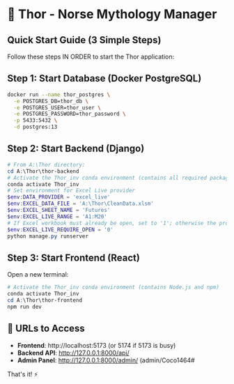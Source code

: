 # 🔨 Thor - Norse Mythology Manager

## Quick Start Guide (3 Simple Steps)

Follow these steps IN ORDER to start the Thor application:

## Step 1: Start Database (Docker PostgreSQL)
```bash
docker run --name thor_postgres \
  -e POSTGRES_DB=thor_db \
  -e POSTGRES_USER=thor_user \
  -e POSTGRES_PASSWORD=thor_password \
  -p 5433:5432 \
  -d postgres:13
```

## Step 2: Start Backend (Django)
```powershell
# From A:\Thor directory:
cd A:\Thor\thor-backend
# Activate the Thor_inv conda environment (contains all required packages)
conda activate Thor_inv
# Set environment for Excel Live provider
$env:DATA_PROVIDER = 'excel_live'
$env:EXCEL_DATA_FILE = 'A:\Thor\CleanData.xlsm'
$env:EXCEL_SHEET_NAME = 'Futures'
$env:EXCEL_LIVE_RANGE = 'A1:M20'
# If Excel workbook must already be open, set to '1'; otherwise the provider will open it
$env:EXCEL_LIVE_REQUIRE_OPEN = '0'
python manage.py runserver
```

## Step 3: Start Frontend (React)
Open a new terminal:
```powershell
# Activate the Thor_inv conda environment (contains Node.js and npm)
conda activate Thor_inv
cd A:\Thor\thor-frontend
npm run dev
```

## 🎯 URLs to Access
- **Frontend**: http://localhost:5173 (or 5174 if 5173 is busy)
- **Backend API**: http://127.0.0.1:8000/api/
- **Admin Panel**: http://127.0.0.1:8000/admin/ (admin/Coco1464#

That's it! ⚡

